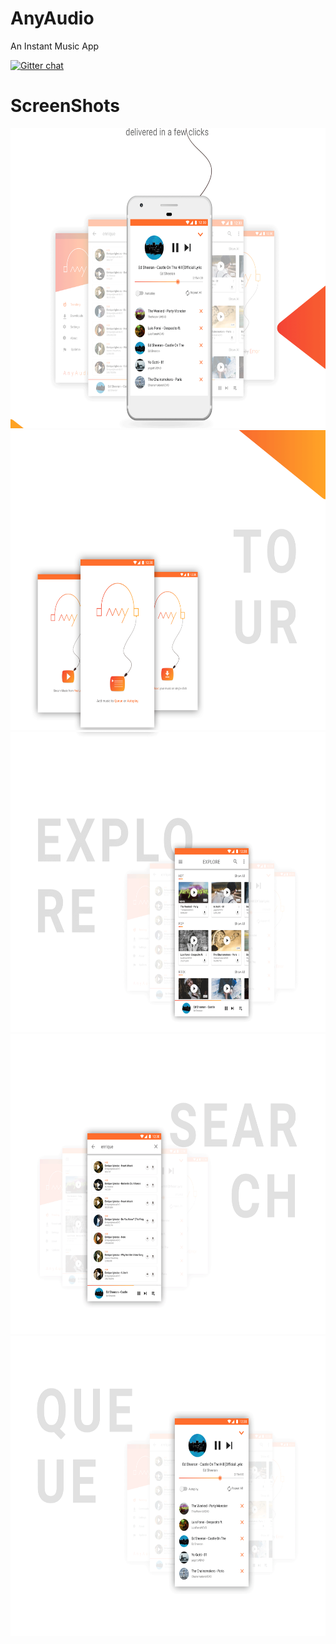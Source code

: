 # AnyAudio
An Instant Music App

[![Gitter chat](https://badges.gitter.im/Join%20Chat.svg)](https://gitter.im/Any-Audio/anyaudio-android-app?utm_source=share-link&utm_medium=link&utm_campaign=share-link) 

# ScreenShots
<img src="\Screenshots\present\anyaudio_presentaion_02.png" width="640px" height="480px" alt="Current Location Pointer">  <img src="\Screenshots\present\anyaudio_presentaion_05.png" width="640px" height="480px" alt="Location History">   <img src="\Screenshots\present\anyaudio_presentaion_06.png" width="640px" height="480px" alt="Setting">    <img src="\Screenshots\present\anyaudio_presentaion_07.png" width="640px" height="480px" alt="Login">
    <img src="\Screenshots\present\anyaudio_presentaion_08.png" width="640px" height="480px" alt="Login">
